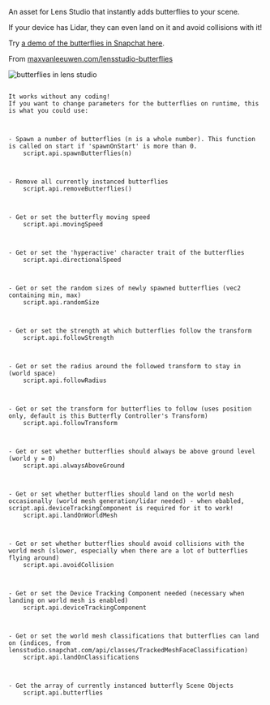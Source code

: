 An asset for Lens Studio that instantly adds butterflies to your scene.

If your device has Lidar, they can even land on it and avoid collisions with it!

Try [a demo of the butterflies in Snapchat here](https://lens.snapchat.com/16b62e0418ea4e7594da451df1e9da61).

From [maxvanleeuwen.com/lensstudio-butterflies](https://maxvanleeuwen.com/lensstudio-butterflies)



![butterflies in lens studio](https://maxvanleeuwen.com/wp-content/uploads/Butterflies_thumb.gif)



<pre><code>
It works without any coding!
If you want to change parameters for the butterflies on runtime, this is what you could use:



- Spawn a number of butterflies (n is a whole number). This function is called on start if 'spawnOnStart' is more than 0.
	script.api.spawnButterflies(n)



- Remove all currently instanced butterflies
	script.api.removeButterflies()



- Get or set the butterfly moving speed
	script.api.movingSpeed



- Get or set the 'hyperactive' character trait of the butterflies
	script.api.directionalSpeed



- Get or set the random sizes of newly spawned butterflies (vec2 containing min, max)
	script.api.randomSize



- Get or set the strength at which butterflies follow the transform
	script.api.followStrength



- Get or set the radius around the followed transform to stay in (world space)
	script.api.followRadius



- Get or set the transform for butterflies to follow (uses position only, default is this Butterfly Controller's Transform)
	script.api.followTransform



- Get or set whether butterflies should always be above ground level (world y = 0)
	script.api.alwaysAboveGround



- Get or set whether butterflies should land on the world mesh occasionally (world mesh generation/lidar needed) - when ebabled, script.api.deviceTrackingComponent is required for it to work!
	script.api.landOnWorldMesh



- Get or set whether butterflies should avoid collisions with the world mesh (slower, especially when there are a lot of butterflies flying around)
	script.api.avoidCollision



- Get or set the Device Tracking Component needed (necessary when landing on world mesh is enabled)
	script.api.deviceTrackingComponent



- Get or set the world mesh classifications that butterflies can land on (indices, from lensstudio.snapchat.com/api/classes/TrackedMeshFaceClassification)
	script.api.landOnClassifications



- Get the array of currently instanced butterfly Scene Objects
	script.api.butterflies